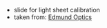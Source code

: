 ---
---
  - slide for light sheet calibration
  - taken from: [Edmund
    Optics](http://www.edmundoptics.com/testing-targets/test-targets/image-analysis-test-targets/multi-grid-standard-stage-micrometer/58-607)
